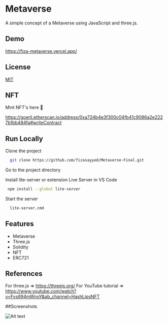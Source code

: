 
# Metaverse 

A simple concept of a Metaverse using JavaScript and three.js.



## Demo

https://fiza-metaverse.vercel.app/

## License

[MIT](https://choosealicense.com/licenses/mit/)

## NFT
Mint NFT's here 🚀

https://goerli.etherscan.io/address/0xa724b4e3f300c04fb41c9086a2e2227b1bb484fa#writeContract

## Run Locally

Clone the project

```bash
  git clone https://github.com/fizasayyed/Metaverse-Final.git
```

Go to the project directory

Install lite-server or extension Live Server in VS Code

```bash
 npm install --global lite-server
```

Start the server

```bash
  lite-server.cmd
```


## Features

- Metaverse
- Three.js
- Solidity
- NFT 
- ERC721

## References

For three.js => https://threejs.org/
For YouTube tutorial => https://www.youtube.com/watch?v=Fvs694mWnoY&ab_channel=HashLipsNFT

##Screenshots

![Alt text](https://paste.pics/ab4a1e25378dd096ca9b2668cca6fbba "App Screenshot")



